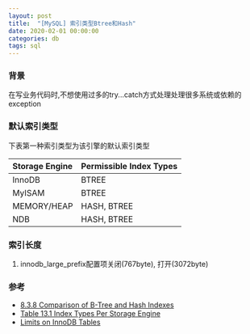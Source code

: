 ```yaml
---
layout: post
title:  "[MySQL] 索引类型Btree和Hash"
date: 2020-02-01 00:00:00
categories: db
tags: sql
---
```


### 背景
在写业务代码时,不想使用过多的try...catch方式处理处理很多系统或依赖的exception

### 默认索引类型
下表第一种索引类型为该引擎的默认索引类型

| Storage Engine | Permissible Index Types |
|:---------------|:------------------------|
| InnoDB         | BTREE                   |
| MyISAM         | BTREE                   |
| MEMORY/HEAP    | HASH, BTREE             |
| NDB            | HASH, BTREE             |

### 索引长度
1. innodb_large_prefix配置项关闭(767byte), 打开(3072byte)

### 参考
+ [8.3.8 Comparison of B-Tree and Hash Indexes](https://dev.mysql.com/doc/refman/5.7/en/index-btree-hash.html)
+ [Table 13.1 Index Types Per Storage Engine](https://dev.mysql.com/doc/refman/5.7/en/create-index.html#create-index-storage-engine-index-types)
+ [Limits on InnoDB Tables](https://dev.mysql.com/doc/refman/5.6/en/innodb-restrictions.html)

